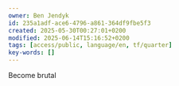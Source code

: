 ```yaml
---
owner: Ben Jendyk
id: 235a1adf-ace6-4796-a861-364df9fbe5f3
created: 2025-05-30T00:27:01+0200
modified: 2025-06-14T15:16:52+0200
tags: [access/public, language/en, tf/quarter]
key-words: []
---
```


Become brutal 